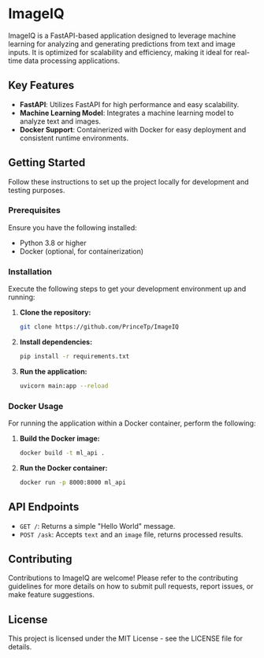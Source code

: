 # ImageIQ

ImageIQ is a FastAPI-based application designed to leverage machine learning for analyzing and generating predictions from text and image inputs. It is optimized for scalability and efficiency, making it ideal for real-time data processing applications.

## Key Features

- **FastAPI**: Utilizes FastAPI for high performance and easy scalability.
- **Machine Learning Model**: Integrates a machine learning model to analyze text and images.
- **Docker Support**: Containerized with Docker for easy deployment and consistent runtime environments.

## Getting Started

Follow these instructions to set up the project locally for development and testing purposes.

### Prerequisites

Ensure you have the following installed:
- Python 3.8 or higher
- Docker (optional, for containerization)

### Installation

Execute the following steps to get your development environment up and running:

1. **Clone the repository:**
   ```bash
   git clone https://github.com/PrinceTp/ImageIQ
   ```
2. **Install dependencies:**
   ```bash
   pip install -r requirements.txt
   ```
3. **Run the application:**
   ```bash
   uvicorn main:app --reload
   ```

### Docker Usage

For running the application within a Docker container, perform the following:

1. **Build the Docker image:**
   ```bash
   docker build -t ml_api .
   ```
2. **Run the Docker container:**
   ```bash
   docker run -p 8000:8000 ml_api
   ```

## API Endpoints

- `GET /`: Returns a simple "Hello World" message.
- `POST /ask`: Accepts `text` and an `image` file, returns processed results.

## Contributing

Contributions to ImageIQ are welcome! Please refer to the contributing guidelines for more details on how to submit pull requests, report issues, or make feature suggestions.

## License

This project is licensed under the MIT License - see the LICENSE file for details.
